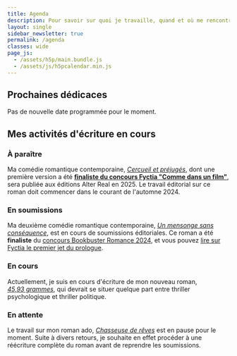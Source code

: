 ```yaml
---
title: Agenda
description: Pour savoir sur quoi je travaille, quand et où me rencontrer (événements, dédicaces...) Voici mon agenda !
layout: single
sidebar_newsletter: true
permalink: /agenda
classes: wide
page_js:
  - /assets/h5p/main.bundle.js
  - /assets/js/h5pcalendar.min.js
---
```


<div id="h5p-publications"></div>

## Prochaines dédicaces

Pas de nouvelle date programmée pour le moment.


## Mes activités d'écriture en cours

### À paraître

Ma comédie romantique contemporaine, [*Cercueil et préjugés*](/publications/cercueil-et-prejuges), dont une première version a été <a href="https://www.fyctia.com/blog/articles/833" target="_blank">**finaliste du concours Fyctia "Comme dans un film"**</a>, sera publiée aux éditions Alter Real en 2025. Le travail éditorial sur ce roman doit commencer dans le courant de l'automne 2024.

### En soumissions

Ma deuxième comédie romantique contemporaine, [*Un mensonge sans conséquence*](/publications/projets-en-cours/#un-mensonge-sans-conséquence), est en cours de soumissions éditoriales.
Ce roman a été **finaliste** du <a href="https://www.instagram.com/p/C8O5XMRqK0P/?img_index=5" target="_blank">concours Bookbuster Romance 2024</a>, et
vous pouvez <a href="https://www.fyctia.com/stories/et-que-refleurisse-son-sourire" target="_blank">lire sur Fyctia le premier jet du prologue</a>.

### En cours

Actuellement, je suis en cours d'écriture de mon nouveau roman, [*45,93&nbsp;grammes*](/publications/projets-en-cours/#4593grammes), qui devrait se situer quelque part entre thriller psychologique et thriller politique.


### En attente

Le travail sur mon roman ado, [*Chasseuse de rêves*](/publications/projets-en-cours/#chasseuse-de-r%C3%AAves-titre-provisoire) est en pause pour le moment. Suite à divers retours, je souhaite en effet procéder à une réécriture complète du roman avant de reprendre les soumissions.



